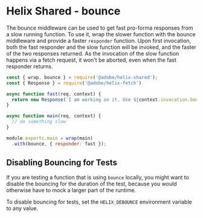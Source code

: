 # Helix Shared - bounce

 The bounce middleware can be used to get fast pro-forma responses from a slow running function.
 To use it, wrap the slower function with the bounce middleware and provide a faster `responder`
 function. Upon first invocation, both the fast responder and the slow function will be invoked,
 and the faster of the two responses returned. As the invocation of the slow function happens via
 a fetch request, it won't be aborted, even when the fast responder returns.
 
 ```js
 const { wrap, bounce } = require('@adobe/helix-shared');
 const { Response } = require('@adobe/helix-fetch')
 
 async function fast(req, context) {
   return new Response(`I am working on it. Use ${context.invocation.bounceId} to track the status.`);
 }
 
 async function main(req, context) {
   // do something slow
 }
 
 module.exports.main = wrap(main)
   .with(bounce, { responder: fast });
 ```

## Disabling Bouncing for Tests

If you are testing a function that is using `bounce` locally, you might want to disable the bouncing for the duration of the test, because you would otherwise have
to mock a larger part of the runtime.

To disable bouncing for tests, set the `HELIX_DEBOUNCE` environment variable to any value.